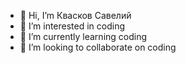 - 👋 Hi, I’m Квасков Савелий
- 👀 I’m interested in coding
- 🌱 I’m currently learning coding
- 💞️ I’m looking to collaborate on coding
